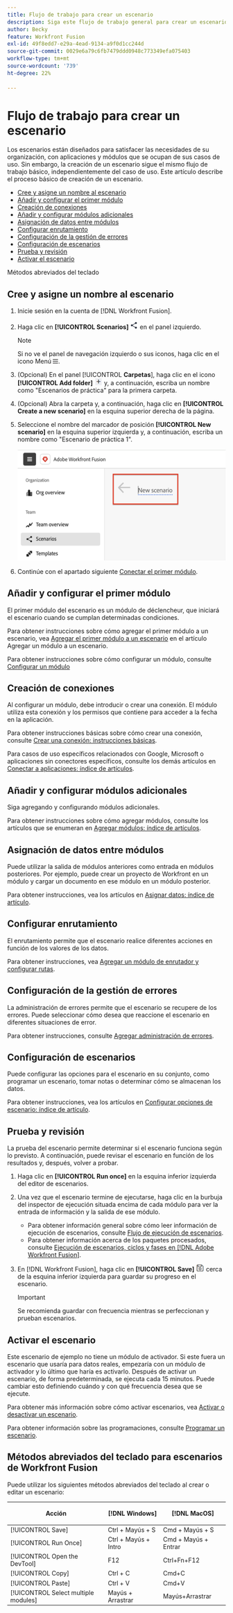 ```yaml
---
title: Flujo de trabajo para crear un escenario
description: Siga este flujo de trabajo general para crear un escenario
author: Becky
feature: Workfront Fusion
exl-id: 49f8edd7-e29a-4ead-9134-a9f0d1cc244d
source-git-commit: 0029e6a79c6fb7479ddd0948c773349efa075403
workflow-type: tm+mt
source-wordcount: '739'
ht-degree: 22%

---
```


# Flujo de trabajo para crear un escenario

Los escenarios están diseñados para satisfacer las necesidades de su organización, con aplicaciones y módulos que se ocupan de sus casos de uso. Sin embargo, la creación de un escenario sigue el mismo flujo de trabajo básico, independientemente del caso de uso. Este artículo describe el proceso básico de creación de un escenario.


* [Cree y asigne un nombre al escenario](#create-and-name-the-scenario)
* [Añadir y configurar el primer módulo](#configure-the-first-module)
* [Creación de conexiones](#create-connections)
* [Añadir y configurar módulos adicionales](#add-and-configure-additional-modules)
* [Asignación de datos entre módulos](#map-data-between-modules)
* [Configurar enrutamiento](#configure-routing)
* [Configuración de la gestión de errores](#configure-error-handling)
* [Configuración de escenarios](#onfigure-scenario-settings)
* [Prueba y revisión](#test-and-revise)
* [Activar el escenario](#activate-the-scenario)

Métodos abreviados del teclado



## Cree y asigne un nombre al escenario

1. Inicie sesión en la cuenta de [!DNL Workfront Fusion].
1. Haga clic en **[!UICONTROL Scenarios]** ![icono de escenarios](assets/scenarios-icon.png) en el panel izquierdo.

   >[!NOTE]
   >
   >Si no ve el panel de navegación izquierdo o sus iconos, haga clic en el icono Menú ![Menu](assets/main-menu-icon-left-nav.png).

1. (Opcional) En el panel [!UICONTROL **Carpetas**], haga clic en el icono **[!UICONTROL Add folder]** ![Agregar icono de carpeta](assets/add-folder-icon.png) y, a continuación, escriba un nombre como &quot;Escenarios de práctica&quot; para la primera carpeta.

1. (Opcional) Abra la carpeta y, a continuación, haga clic en **[!UICONTROL Create a new scenario]** en la esquina superior derecha de la página.

1. Seleccione el nombre del marcador de posición **[!UICONTROL New scenario]** en la esquina superior izquierda y, a continuación, escriba un nombre como &quot;Escenario de práctica 1&quot;.

   ![Nombrar el escenario](assets/name-the-scenario.png)

1. Continúe con el apartado siguiente [Conectar el primer módulo](#2-connect-the-first-module).

## Añadir y configurar el primer módulo

El primer módulo del escenario es un módulo de déclencheur, que iniciará el escenario cuando se cumplan determinadas condiciones.

Para obtener instrucciones sobre cómo agregar el primer módulo a un escenario, vea [Agregar el primer módulo a un escenario](/help/workfront-fusion/create-scenarios/add-modules/add-a-module-basic.md#add-the-first-module-to-a-scenario) en el artículo Agregar un módulo a un escenario.

Para obtener instrucciones sobre cómo configurar un módulo, consulte [Configurar un módulo](/help/workfront-fusion/create-scenarios/add-modules/configure-a-modules-settings.md)

## Creación de conexiones

Al configurar un módulo, debe introducir o crear una conexión. El módulo utiliza esta conexión y los permisos que contiene para acceder a la fecha en la aplicación.

Para obtener instrucciones básicas sobre cómo crear una conexión, consulte [Crear una conexión: instrucciones básicas](/help/workfront-fusion/create-scenarios/connect-to-apps/connect-to-fusion-general.md).

Para casos de uso específicos relacionados con Google, Microsoft o aplicaciones sin conectores específicos, consulte los demás artículos en [Conectar a aplicaciones: índice de artículos](/help/workfront-fusion/create-scenarios/connect-to-apps/connect-to-apps-toc.md).

## Añadir y configurar módulos adicionales

Siga agregando y configurando módulos adicionales.

Para obtener instrucciones sobre cómo agregar módulos, consulte los artículos que se enumeran en [Agregar módulos: índice de artículos](/help/workfront-fusion/create-scenarios/add-modules/add-modules-toc.md).

## Asignación de datos entre módulos

Puede utilizar la salida de módulos anteriores como entrada en módulos posteriores. Por ejemplo, puede crear un proyecto de Workfront en un módulo y cargar un documento en ese módulo en un módulo posterior.

Para obtener instrucciones, vea los artículos en [Asignar datos: índice de artículo](/help/workfront-fusion/create-scenarios/map-data/map-data-toc.md).

## Configurar enrutamiento

El enrutamiento permite que el escenario realice diferentes acciones en función de los valores de los datos.

Para obtener instrucciones, vea [Agregar un módulo de enrutador y configurar rutas](/help/workfront-fusion/create-scenarios/add-modules/router-module.md).

## Configuración de la gestión de errores

La administración de errores permite que el escenario se recupere de los errores. Puede seleccionar cómo desea que reaccione el escenario en diferentes situaciones de error.

Para obtener instrucciones, consulte [Agregar administración de errores](/help/workfront-fusion/create-scenarios/config-error-handling/error-handling.md).

## Configuración de escenarios

Puede configurar las opciones para el escenario en su conjunto, como programar un escenario, tomar notas o determinar cómo se almacenan los datos.

Para obtener instrucciones, vea los artículos en [Configurar opciones de escenario: índice de artículo](/help/workfront-fusion/create-scenarios/config-scenarios-settings/config-scenario-settings-toc.md).

## Prueba y revisión

La prueba del escenario permite determinar si el escenario funciona según lo previsto. A continuación, puede revisar el escenario en función de los resultados y, después, volver a probar.

1. Haga clic en **[!UICONTROL Run once]** en la esquina inferior izquierda del editor de escenarios.
1. Una vez que el escenario termine de ejecutarse, haga clic en la burbuja del inspector de ejecución situada encima de cada módulo para ver la entrada de información y la salida de ese módulo.

   * Para obtener información general sobre cómo leer información de ejecución de escenarios, consulte [Flujo de ejecución de escenarios](/help/workfront-fusion/references/scenarios/scenario-execution-flow.md).
   * Para obtener información acerca de los paquetes procesados, consulte [Ejecución de escenarios, ciclos y fases en  [!DNL Adobe Workfront Fusion]](/help/workfront-fusion/references/scenarios/scenario-execution-cycles-phases.md).

1. En [!DNL Workfront Fusion], haga clic en **[!UICONTROL Save]** ![icono de guardar](assets/save-icon.png) cerca de la esquina inferior izquierda para guardar su progreso en el escenario.

   >[!IMPORTANT]
   >
   >Se recomienda guardar con frecuencia mientras se perfeccionan y prueban escenarios.

## Activar el escenario

Este escenario de ejemplo no tiene un módulo de activador. Si este fuera un escenario que usaría para datos reales, empezaría con un módulo de activador y lo último que haría es activarlo. Después de activar un escenario, de forma predeterminada, se ejecuta cada 15 minutos. Puede cambiar esto definiendo cuándo y con qué frecuencia desea que se ejecute.

Para obtener más información sobre cómo activar escenarios, vea [Activar o desactivar un escenario](/help/workfront-fusion/manage-scenarios/activate-deactivate-scenarios.md).

Para obtener información sobre las programaciones, consulte [Programar un escenario](/help/workfront-fusion/create-scenarios/config-scenarios-settings/schedule-a-scenario.md).

## Métodos abreviados del teclado para escenarios de Workfront Fusion

Puede utilizar los siguientes métodos abreviados del teclado al crear o editar un escenario:

<table style="table-layout:auto"> 
 <col data-mc-conditions=""> 
 <col data-mc-conditions=""> 
 <col data-mc-conditions=""> 
 <thead> 
  <tr> 
   <th> <p>Acción</p> </th> 
   <th>[!DNL Windows]</th> 
   <th> <p>[!DNL MacOS]</p> </th> 
  </tr> 
 </thead> 
 <tbody> 
  <tr> 
   <td role="rowheader">[!UICONTROL Save] </td> 
   <td>Ctrl + Mayús + S</td> 
   <td><span style="font-weight: normal;">Cmd + Mayús + S</span> </td> 
  </tr> 
  <tr> 
   <td role="rowheader">[!UICONTROL Run Once]</td> 
   <td>Ctrl + Mayús + Intro</td> 
   <td><span style="font-weight: normal;">Cmd + Mayús + Entrar</span> </td> 
  </tr> 
  <tr> 
   <td role="rowheader">[!UICONTROL Open the DevTool]</td> 
   <td>F12</td> 
   <td><span style="font-weight: normal;">Ctrl+Fn+F12</span> </td> 
  </tr> 
  <tr> 
   <td role="rowheader">[!UICONTROL Copy]</td> 
   <td>Ctrl + C</td> 
   <td><span style="font-weight: normal;">Cmd+C</span> </td> 
  </tr> 
  <tr> 
   <td role="rowheader">[!UICONTROL Paste]</td> 
   <td>Ctrl + V</td> 
   <td><span style="font-weight: normal;">Cmd+V</span> </td> 
  </tr> 
  <tr> 
   <td role="rowheader">[!UICONTROL Select multiple modules]</td> 
   <td>Mayús + Arrastrar</td> 
   <td><span style="font-weight: normal;">Mayús+Arrastrar</span> </td> 
  </tr> 
 </tbody> 
</table>



